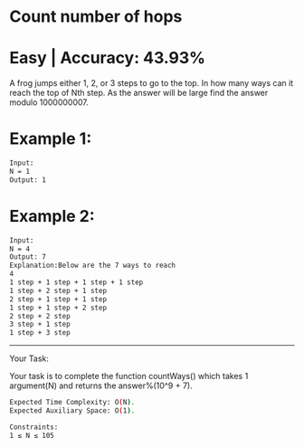 # Count number of hops

# Easy  |  Accuracy: 43.93%

<p>A frog jumps either 1, 2, or 3 steps to go to the top. In how many ways can it reach the top of Nth step. As the answer will be large find the answer modulo 1000000007.</p>


# Example 1:

```bash
Input:
N = 1
Output: 1
```

# Example 2:

```bash
Input:
N = 4
Output: 7
Explanation:Below are the 7 ways to reach
4
1 step + 1 step + 1 step + 1 step
1 step + 2 step + 1 step
2 step + 1 step + 1 step
1 step + 1 step + 2 step
2 step + 2 step
3 step + 1 step
1 step + 3 step
```

<hr>

<span>Your Task:</span>
<p>Your task is to complete the function countWays() which takes 1 argument(N) and returns the answer%(10^9 + 7).</p>


```bash
Expected Time Complexity: O(N).
Expected Auxiliary Space: O(1).

Constraints:
1 ≤ N ≤ 105
```

